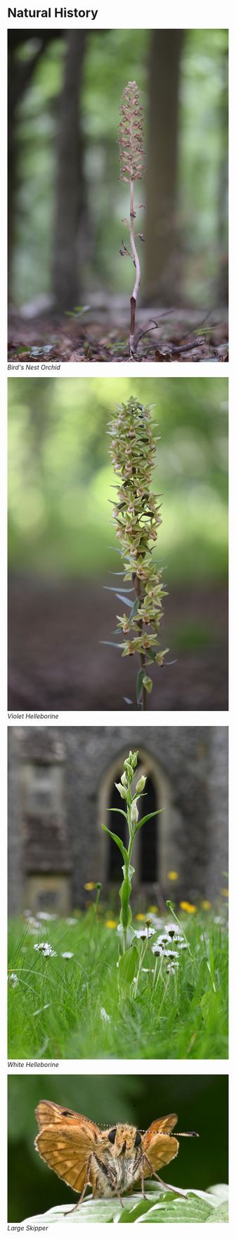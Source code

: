 # Natural History

![Bird's Nest Orchid](/assets/images/HOSKIN_CS_Class_13_Neottia_nidus-avis_Oxfordshire-small.JPG)
*Bird's Nest Orchid*

![Violet Helleborine](/assets/images/HOSKIN_CS_Class_14_Epipactis_purpurata_Wiltshire.JPG)
*Violet Helleborine*

![White Helleborine](/assets/images/HOSKIN_CHRISTOPHER_Class_11_Cephalanthera_damasonium_Buckinghamshire.JPG)
*White Helleborine*

![Large Skipper](/assets/images/2021-07-11_Kidlington_Large_Skipper.JPG)
*Large Skipper*
